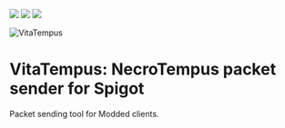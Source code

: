![](https://img.shields.io/badge/Spigot-1.8+-yellow?style=flat-square)
![](https://img.shields.io/badge/Minecraft-1.7.10-orange?style=flat-square)
![](https://img.shields.io/discord/682358465175355393?color=blue&label=Discord&logo=Discord&style=flat-square)

![VitaTempus](https://github.com/CrucibleMC/VitaTempus/assets/26889025/24bc89ee-8f86-4461-b262-4e0fb99e61ff)

# VitaTempus: NecroTempus packet sender for Spigot

Packet sending tool for Modded clients.
